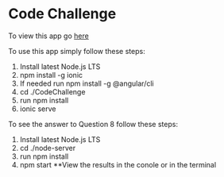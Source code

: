 # Code Challenge

To view this app go [here](https://codechallenge-29ae4.firebaseapp.com/home)

To use this app simply follow these steps:

1. Install latest Node.js LTS
2. npm install -g ionic
3. If needed run npm install -g @angular/cli
4. cd ./CodeChallenge
5. run npm install
6. ionic serve

To see the answer to Question 8 follow these steps:

1. Install latest Node.js LTS
2. cd ./node-server
3. run npm install
4. npm start
**View the results in the conole or in the terminal
